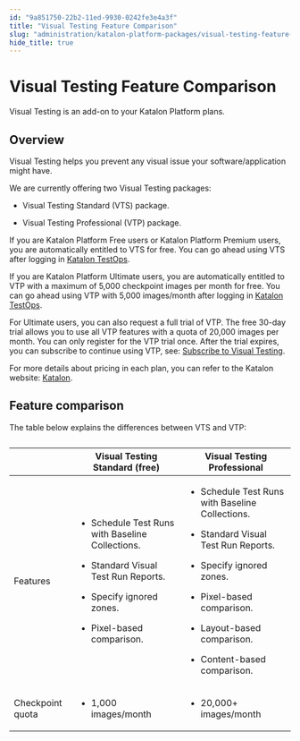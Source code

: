 ```yaml
---
id: "9a851750-22b2-11ed-9930-0242fe3e4a3f"
title: "Visual Testing Feature Comparison"
slug: "administration/katalon-platform-packages/visual-testing-feature-comparison"
hide_title: true
---
```


# <a id="concept-5562" class="anchor_top_offset"/><a id="ariaid-title1" class="anchor_top_offset"/>Visual Testing Feature Comparison

<p xmlns="http://www.w3.org/1999/xhtml" className="shortdesc">Visual Testing is an add-on to your <span className="ph">Katalon Platform</span>   plans. </p> 

## Overview

<p xmlns="http://www.w3.org/1999/xhtml" className="p">Visual Testing helps you prevent any visual issue your software/application might have.</p> 
<div xmlns="http://www.w3.org/1999/xhtml" className="p">We are currently offering two Visual Testing packages:<ul className="ul"><li className="li"><p className="p">Visual Testing Standard (VTS) package. </p></li><li className="li"><p className="p">Visual Testing Professional (VTP) package.</p></li></ul></div>
<p xmlns="http://www.w3.org/1999/xhtml" className="p">If you are <span className="ph">Katalon Platform</span> <span className="ph">Free</span> users or  <span className="ph">Katalon Platform</span> <span className="ph">Premium</span> users, you are automatically entitled to VTS for free. You can go ahead using VTS after logging in <a className="xref j-external-link" href="https://testops.katalon.io/login" target="_blank">Katalon TestOps</a>.</p> 
<p xmlns="http://www.w3.org/1999/xhtml" className="p">If you are <span className="ph">Katalon Platform</span> <span className="ph">Ultimate</span> users,  you are automatically entitled to VTP with a maximum of 5,000 checkpoint images per month for free. You can go ahead using VTP with 5,000 images/month after logging in <a className="xref j-external-link" href="https://testops.katalon.io/login" target="_blank">Katalon TestOps</a>.</p> 
<p xmlns="http://www.w3.org/1999/xhtml" className="p">For <span className="ph">Ultimate</span>  users, you can also request a full trial of VTP. The free 30-day trial allows you to use all VTP features with a quota of 20,000 images per month. You can only register for the VTP trial once. After the trial expires, you can subscribe to continue using VTP, see: <a className="xref" href="/docs/administration/administration-tasks/subscription-management/visual-testing-subscription/subscribe-to-visual-testing">Subscribe to Visual Testing</a>.</p> 
<p xmlns="http://www.w3.org/1999/xhtml" className="p">For more details about pricing in each plan, you can refer to the Katalon website: <a className="xref j-external-link" href="https://katalon.com/pricing/" target="_blank">Katalon</a>.</p> 

## Feature comparison 

<p xmlns="http://www.w3.org/1999/xhtml" className="p">The table below explains the differences between VTS and VTP:</p> 
<div xmlns="http://www.w3.org/1999/xhtml" className="p"><table className="table"><caption /><colgroup><col style={{width: '33.33333333333333%'}} /><col style={{width: '33.33333333333333%'}} /><col style={{width: '33.33333333333333%'}} /></colgroup><thead className="thead"><tr className><th className="entry anchor_top_offset" id="concept-5562__entry__1" /><th className="entry anchor_top_offset" id="concept-5562__entry__2">Visual Testing Standard (free)</th><th className="entry anchor_top_offset" id="concept-5562__entry__3">Visual Testing Professional</th></tr></thead><tbody className="tbody"><tr className><td className="entry" headers="concept-5562__entry__1 concept-5562__entry__2 concept-5562__entry__3 ">Features</td><td className="entry" headers="concept-5562__entry__1 concept-5562__entry__2 concept-5562__entry__3 "><ul className="ul"><li className="li">Schedule Test Runs with Baseline Collections.</li><li className="li"><p className="p">Standard Visual Test Run Reports.</p></li><li className="li"><p className="p">Specify ignored zones.</p></li><li className="li"><p className="p">Pixel-based comparison.</p></li></ul></td><td className="entry" headers="concept-5562__entry__1 concept-5562__entry__2 concept-5562__entry__3 "><ul className="ul"><li className="li"><p className="p">Schedule Test Runs with Baseline Collections.</p></li><li className="li"><p className="p">Standard Visual Test Run Reports.</p></li><li className="li"><p className="p">Specify ignored zones.</p></li><li className="li"><p className="p">Pixel-based comparison.</p></li><li className="li"><p className="p">Layout-based comparison.</p></li><li className="li"><p className="p">Content-based comparison.</p></li></ul></td></tr><tr className><td className="entry" headers="concept-5562__entry__1 concept-5562__entry__2 concept-5562__entry__3 ">Checkpoint quota</td><td className="entry" headers="concept-5562__entry__1 concept-5562__entry__2 concept-5562__entry__3 "><ul className="ul"><li className="li"><p className="p">1,000 images/month</p></li></ul></td><td className="entry" headers="concept-5562__entry__1 concept-5562__entry__2 concept-5562__entry__3 "><ul className="ul"><li className="li"><p className="p">20,000+ images/month</p></li></ul></td></tr></tbody></table></div>
